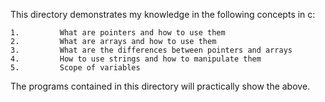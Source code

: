 This directory demonstrates my knowledge in the following concepts in c:

    1.	       What are pointers and how to use them
    2.	       What are arrays and how to use them
    3.	       What are the differences between pointers and arrays
    4.	       How to use strings and how to manipulate them
    5.	       Scope of variables

The programs contained in this directory will practically show the above.
